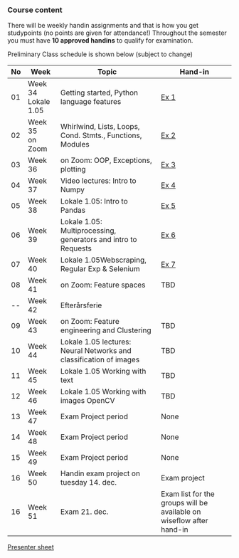 ### Course content

There will be weekly handin assignments and that is how you get studypoints (no points are given for attendance!)
Throughout the semester you must have **10 approved handins** to qualify for examination.

Preliminary Class schedule is shown below (subject to change)

|No|Week|Topic|Hand-in|
|--|--|--|--|
|01|Week 34<br/>Lokale  1.05 |Getting started, Python language features|[Ex 1](notebooks/01-Exercise.ipynb)|
|02|Week 35<br/>on Zoom|Whirlwind, Lists, Loops, Cond. Stmts., Functions, Modules|[Ex 2](notebooks/02-Exercise.ipynb)|
|03|Week 36<br/>|on Zoom: OOP, Exceptions, plotting|[Ex 3](notebooks/03-Exercise.ipynb)|
|04|Week 37<br/>|Video lectures: Intro to Numpy|[Ex 4](notebooks/04-Exercise.ipynb)|
|05|Week 38<br/>|Lokale 1.05: Intro to Pandas|[Ex 5](notebooks/05-Exercise.ipynb)|
|06|Week 39<br/>|Lokale 1.05: Multiprocessing, generators and intro to Requests|[Ex 6](notebooks/06-Exercise.ipynb)|
|07|Week 40<br/>|Lokale 1.05Webscraping, Regular Exp & Selenium|[Ex 7](https://docs.google.com/document/d/1ojSiBWwLo4-Rc7763vx6aVEYdNluATOMja9qqk4dodU/edit?usp=sharing)|
|08|Week 41<br/>|on Zoom: Feature spaces|TBD [](notebooks/Ugeopgave-10.ipynb)|
|--|Week 42<br/>|Efterårsferie|
|09|Week 43<br/>|on Zoom: Feature engineering and Clustering|TBD|
|10|Week 44<br/>|Lokale 1.05 lectures: Neural Networks and classification of images|TBD|
|11|Week 45<br/>|Lokale 1.05 Working with text|TBD[](notebooks/12-2-Exercise-handwritten-numbers.ipynb) [](notebooks/12-3-Exercise-Perceptrons.ipynb)|
|12|Week 46<br/>|Lokale 1.05 Working with images OpenCV|TBD|
|13|Week 47<br/>|Exam Project period|None|
|14|Week 48<br/>|Exam Project period|None|
|15|Week 49<br/>|Exam Project period|None|
|16|Week 50<br/>|Handin exam project on tuesday 14. dec.|Exam project|  
|16|Week 51<br/>|Exam 21. dec.|Exam list for the groups will be available on wiseflow after hand-in|  


[Presenter sheet](https://docs.google.com/spreadsheets/d/15X_gjX7NqGGBka8AZEJvY5G92xsScTm0NkHKx-auqbY/edit?usp=sharing)

<!--|Week 8<br/>|Database and web service|TBD [](https://docs.google.com/spreadsheets/d/10HYM2KRqslBTQjkcz8B0ooz4TnnXd4n5xxFsSl9saZQ/edit#gid=0)|-->

